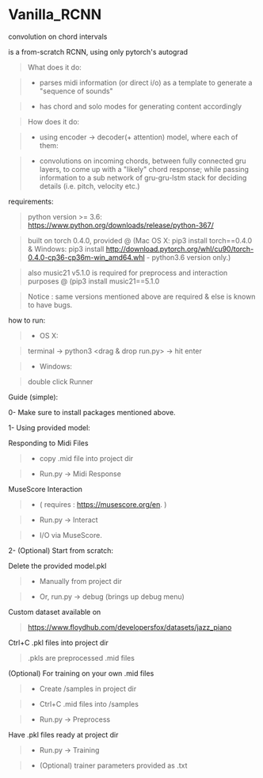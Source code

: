 # Vanilla_RCNN
convolution on chord intervals

is a from-scratch RCNN, using only pytorch's autograd

> What does it do:

>- parses midi information (or direct i/o) as a template to generate a "sequence of sounds"

>- has chord and solo modes for generating content accordingly

> How does it do:

>- using encoder -> decoder(+ attention) model, where each of them:

>- convolutions on incoming chords, between fully connected gru layers, to come up with a "likely" chord response; while passing information to a sub network of gru-gru-lstm stack for deciding details (i.e. pitch, velocity etc.)


requirements:

>python version >= 3.6: https://www.python.org/downloads/release/python-367/

>built on torch 0.4.0, provided @ (Mac OS X: pip3 install torch==0.4.0 & Windows: pip3 install
http://download.pytorch.org/whl/cu90/torch-0.4.0-cp36-cp36m-win_amd64.whl - python3.6 version only.)

>also music21 v5.1.0 is required for preprocess
and interaction purposes @
(pip3 install music21==5.1.0


>Notice : same versions mentioned above are required & else is known to have bugs.


how to run:

>- OS X:

> terminal -> python3 <drag & drop run.py> -> hit enter

>- Windows:

> double click Runner



Guide (simple):


0- Make sure to install packages mentioned above.


1- Using provided model:


Responding to Midi Files


>- copy .mid file into project dir


>- Run.py -> Midi Response


MuseScore Interaction

>- ( requires : https://musescore.org/en. )

>- Run.py -> Interact

>- I/O via MuseScore.


2- (Optional) Start from scratch:



Delete the provided model.pkl

>- Manually from project dir

>- Or, run.py -> debug (brings up debug menu)


Custom dataset available on
>https://www.floydhub.com/developersfox/datasets/jazz_piano


Ctrl+C .pkl files into project dir

>.pkls are preprocessed .mid files


(Optional) For training on your own .mid files

>- Create /samples in project dir

>- Ctrl+C .mid files into /samples

>- Run.py -> Preprocess



Have .pkl files ready at project dir

>- Run.py -> Training

>- (Optional) trainer parameters provided as .txt
